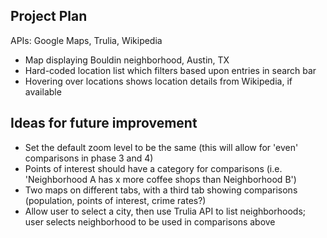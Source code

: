 





Project Plan
------------
APIs: Google Maps, Trulia, Wikipedia

* Map displaying Bouldin neighborhood, Austin, TX
* Hard-coded location list which filters based upon entries in search bar
* Hovering over locations shows location details from Wikipedia, if available

Ideas for future improvement
----------------------------
* Set the default zoom level to be the same (this will allow for 'even' comparisons in phase 3 and 4)
* Points of interest should have a category for comparisons (i.e. 'Neighborhood A has x more coffee shops than Neighborhood B')
* Two maps on different tabs, with a third tab showing comparisons (population, points of interest, crime rates?)
* Allow user to select a city, then use Trulia API to list neighborhoods; user selects neighborhood to be used in comparisons above